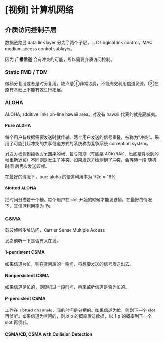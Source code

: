 # [视频] 计算机网络

## 介质访问控制子层

数据链路层 data link layer 分为了两个子层，LLC Logical link control，MAC medium access control sublayer。

因为 **广播信道** 会有冲突的可能，所以需要介质访问控制。

### Static FMD / TDM

做频分复用或者是时分复用。缺点是①非常浪费，不能有效利用信道资源。②在原有基础上不能有效进行拓展。

### ALOHA

ALOHA, additive links on-line hawaii area。对没有 hawaii 代表的就是夏威夷。

#### Pure ALOHA

每个用户有数据需要发送时就传输。两个用户发送的信号重叠，被称为“冲突”。采用了可能引起冲突的共享信道方式的系统称为竞争系统 contention system。

发送方检测到接收方发回来的帧，若与预期（可能是 ACK/NAK，也能是将收到的帧重新返回）不同则是发生了冲突。如果发送方检测到了冲突，会等待一段 随机时间 后再次发送该帧。

在最好的情况下，pure aloha 的信道利用率为 1/2e ≈ 18%

#### Slotted ALOHA

把时间分成若干个槽。每个用户在 slot 开始的时候才能发送帧。在最好的情况下，其信道利用率为 1/e

### CSMA

载波侦听多址访问，Carrier Sense Multiple Access

发之前听一下是否有人在发。

#### 1-persistent CSMA

如果信道为忙，则在空闲后的一瞬间，将想要发送的信号发送出去。

#### Nonpersistent CSMA

如果信道是忙的，则随机过一段时间，再来监听信道是否为忙的。

#### P-persistent CSMA

工作在 slotted channels，我的时间是分槽的。如果信道为忙，则到下一个 slot 再侦听。如果信道为空闲的，则以 p 的概率发送数据，以 1-p 的概率到下一个 slot 再侦听。

#### CSMA/CD, CSMA with Collision Detection
